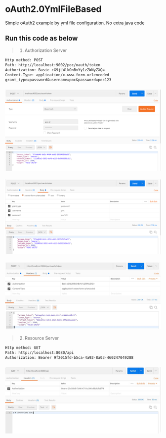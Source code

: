 # oAuth2.0YmlFileBased
Simple oAuth2 example by yml file configuration. No extra java code

## Run this code as below
>  1. Authorization Server
```
Http method: POST
Path: http://localhost:9002/poc/oauth/token
Authorization: Basic cG9jLWlkOnBvYy1zZWNyZXQ= 
Content-Type: application/x-www-form-urlencoded 
grant_type=password&username=poc&password=poc123 
```
### ![Postman](https://github.com/sarthya/oAuth2.0YmlFileBased/blob/master/authorization-password.PNG)
### ![Postman](https://github.com/sarthya/oAuth2.0YmlFileBased/blob/master/grant-type-password.PNG)
### ![Postman](https://github.com/sarthya/oAuth2.0YmlFileBased/blob/master/AuthorizationServerPostmanSS.JPG)


>  2. Resource Server
```
Http method: GET 
Path: http://localhost:8080/api
Authorization: Bearer 9f2015fd-b5ca-4a92-8a03-460247049288
```
### ![Postman](https://github.com/sarthya/oAuth2.0YmlFileBased/blob/master/ResourceServerPostmanSS.JPG)
